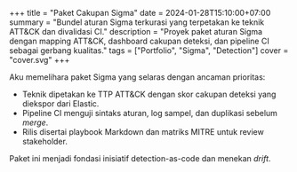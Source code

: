 +++
title = "Paket Cakupan Sigma"
date = 2024-01-28T15:10:00+07:00
summary = "Bundel aturan Sigma terkurasi yang terpetakan ke teknik ATT&CK dan divalidasi CI."
description = "Proyek paket aturan Sigma dengan mapping ATT&CK, dashboard cakupan deteksi, dan pipeline CI sebagai gerbang kualitas."
tags = ["Portfolio", "Sigma", "Detection"]
cover = "cover.svg"
+++

Aku memelihara paket Sigma yang selaras dengan ancaman prioritas:

- Teknik dipetakan ke TTP ATT&CK dengan skor cakupan deteksi yang diekspor dari Elastic.
- Pipeline CI menguji sintaks aturan, log sampel, dan duplikasi sebelum _merge_.
- Rilis disertai playbook Markdown dan matriks MITRE untuk review stakeholder.

Paket ini menjadi fondasi inisiatif detection-as-code dan menekan _drift_.
